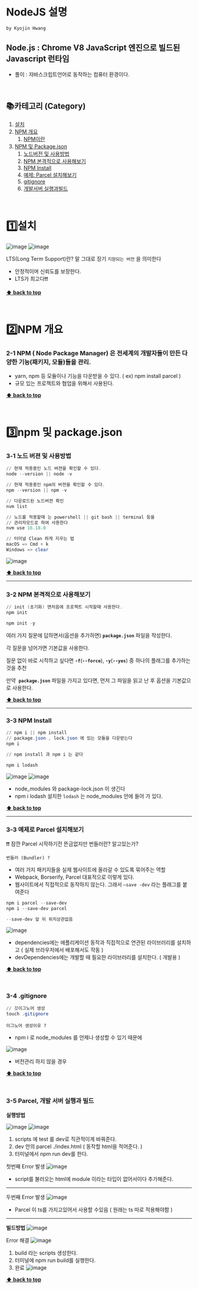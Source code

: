 # NodeJS 설명

`by Kyojin Hwang`

## Node.js : Chrome V8 JavaScript 엔진으로 빌드된 Javascript 런타임

- 풀이 : 자바스크립트언어로 동작하는 컴퓨터 환경이다.

<br />

## 📚카테고리 (Category)
1. [설치](#1%EF%B8%8F⃣설치)
1. [NPM 개요](#2%EF%B8%8F⃣npm-개요)
   1. [NPM이란](#2-1-npm--node-package-manager-은-전세계의-개발자들이-만든-다양한-기능패키지-모듈들을-관리)
1. [NPM 및 Package.json](#3%EF%B8%8F⃣npm-및-packagejson)
   1. [노드버전 및 사용방법](#3-1-노드-버젼-및-사용방법)
   2. [NPM 본격적으로 사용해보기](#3-2-npm-본격적으로-사용해보기)
   3. [NPM Install](#3-3-npm-install)
   4. [예제: Parcel 설치해보기](#3-3-예제로-parcel-설치해보기)
   5. [gitignore](#3-4-gitignore)
   6. [개발서버 실행과빌드](#3-5-Parcel,-개발-서버-실행과-빌드)

<br/>

# 1️⃣설치
![image](https://github.com/KyoJin-Hwang/front-javascript-study/assets/84490050/0e7ce234-32e3-4740-b1fb-3cb5db5e9ebc)
![image](https://github.com/KyoJin-Hwang/front-javascript-study/assets/84490050/640570e8-029c-4209-b69c-7aa3920dd535)

LTS(Long Term Support)란? 말 그대로 장기 `지원되는 버전` 을 의미한다
- 안정적이며 신뢰도를 보장한다.
- LTS가 최고다❗❗

**[⬆ back to top](#카테고리-category)**

<br/>

# 2️⃣NPM 개요
### 2-1 NPM ( Node Package Manager) 은 전세계의 개발자들이 만든 다양한 기능(패키지, 모듈)들을 관리.
- yarn, npm 등 모듈이나 기능을 다운받을 수 있다. ( ex) npm install parcel )
- 규모 있는 프로젝트와 협업을 위해서 사용된다. 

**[⬆ back to top](#카테고리-category)**

<br/>

# 3️⃣npm 및 package.json
### 3-1 노드 버젼 및 사용방법
```powershell
// 현재 적용중인 노드 버젼을 확인할 수 있다. 
node --version || node -v 

// 현재 적용중인 npm의 버젼을 확인할 수 있다.
npm --version || npm -v

// 다운로드된 노드버젼 확인 
nvm list

// 노드를 적용할때 는 powershell || git bash || terminal 등을 
// 관리자모드로 하여 사용한다 
nvm use 16.18.0

// 터미널 Clean 하게 지우는 법
macOS => Cmd + k
Windows => clear 
```
![image](https://github.com/KyoJin-Hwang/front-javascript-study/assets/84490050/87f3a2a4-66ee-4869-b584-4fd60377b2a6)

**[⬆ back to top](#카테고리-category)**
<hr/>

### 3-2 NPM 본격적으로 사용해보기
```powershell
// init (초기화) 맨처음에 프로젝트 시작할때 사용한다.
npm init

npm init -y
```
여러 가지 질문에 답하면서(옵션을 추가하면) **`package.json`** 파일을 작성한다.

각 질문을 넘어가면 기본값을 사용한다.

질문 없이 바로 시작하고 싶다면 **`-f`**(**`--force`**), **`-y`**(**`--yes`**) 중 하나의 플래그를 추가하는 것을 추천

만약  **`package.json`** 파일을 가지고 있다면, 먼저 그 파일을 읽고 난 후 옵션을 기본값으로 사용한다.

**[⬆ back to top](#카테고리-category)**
<hr/>

### 3-3 NPM Install
```powershell
// npm i || npm install
// package.json , lock.json 에 있는 모듈을 다운받는다 
npm i 

// npm install 과 npm i 는 같다 

npm i lodash

```
![image](https://github.com/KyoJin-Hwang/front-javascript-study/assets/84490050/93796423-78f9-4b12-bbba-d6dc75d82910)
![image](https://github.com/KyoJin-Hwang/front-javascript-study/assets/84490050/aafa7579-d890-4d08-b74d-6379ea761fab)

- node_modules 와 package-lock.json 이 생긴다
- npm i lodash 설치한  `lodash` 는 node_modules 안에 들어 가 있다.

**[⬆ back to top](#카테고리-category)**
<hr/>

### 3-3 예제로 Parcel 설치해보기 

❗❗ 잠깐 Parcel 시작하기전 뜬금없지만 번들러란? 알고있는가? 

`번들러 (Bundler) ?`

- 여러 가지 패키지들을 실제 웹사이트에 올라갈 수 있도록 묶어주는 역할
- Webpack, Borserify, Parcel 대표적으로 이렇게 있다.
- 웹사이트에서 직접적으로 동작하지 않는다.  그래서 `—save -dev` 라는 플래그를 붙여준다

```powershell
npm i parcel --save-dev
npm i --save-dev parcel 

--save-dev 앞 뒤 위치상관없음
```
![image](https://github.com/KyoJin-Hwang/front-javascript-study/assets/84490050/93f44139-1b6d-49ab-b524-c329cc973e6d)
- dependencies에는 애플리케이션 동작과 직접적으로 연관된 라이브러리를 설치하고 ( 실제 브라우저에서 배포해서도 작동 ) 
- devDependencies에는 개발할 때 필요한 라이브러리를 설치한다. ( 개발용 ) 

**[⬆ back to top](#카테고리-category)**

<br/>

### 3-4 .gitignore
```powershell
// 깃이그노어 생성
touch .gitignore 
```
 
`이그노어 생성이유 ?`
- npm i 로 node_modules 를 언제나 생성할 수 있기 때문에

![image](https://github.com/KyoJin-Hwang/front-javascript-study/assets/84490050/7fda1361-034b-46df-a0eb-218de3036d12)

- 버전관리 하지 않을  경우 

**[⬆ back to top](#카테고리-category)**

<br/>

### 3-5 Parcel, 개발 서버 실행과 빌드 

**실행방법**

![image](https://github.com/KyoJin-Hwang/front-javascript-study/assets/84490050/df578dd6-3e67-42a4-91aa-0b6917bbf6fc)
![image](https://github.com/KyoJin-Hwang/front-javascript-study/assets/84490050/8b6c4cde-e33c-41e3-bed9-2ce30b91bf52)

1. scripts 에 test 를 dev로 직관적이게 바꿔준다.
2. dev 안의 parcel ./index.html ( 동작할 html을 적어준다. ) 
3. 터미널에서 npm run dev를 한다.

첫번째 Error 발생 
![image](https://github.com/KyoJin-Hwang/front-javascript-study/assets/84490050/62a5824a-49ff-4c09-9447-8b3cb84b7ed2)
- script를 불러오는 html에 module 이라는 타입이 없어서이다 추가해준다. 

<hr/>


두번째 Error 발생 
![image](https://github.com/KyoJin-Hwang/front-javascript-study/assets/84490050/e1e31aa5-c861-4004-83a8-7bbf67c230ff)
- Parcel 이 ts를 가지고있어서 사용할 수있음 ( 원래는 ts 따로 적용해야함 ) 

<hr/>


**빌드방법**
![image](https://github.com/KyoJin-Hwang/front-javascript-study/assets/84490050/5667974b-a1cb-436a-b6fa-e492d586a123)

Error 해결 
![image](https://github.com/KyoJin-Hwang/front-javascript-study/assets/84490050/2579938d-d768-45a7-b0f3-23f9e5dfa4fa)

1. build 라는 scripts 생성한다.
2. 터미널에 npm run build를 실행한다. 
3. 완료
![image](https://github.com/KyoJin-Hwang/front-javascript-study/assets/84490050/6b137925-d492-4891-bb5d-95bf7768b10b)


**[⬆ back to top](#카테고리-category)**

<br/>


